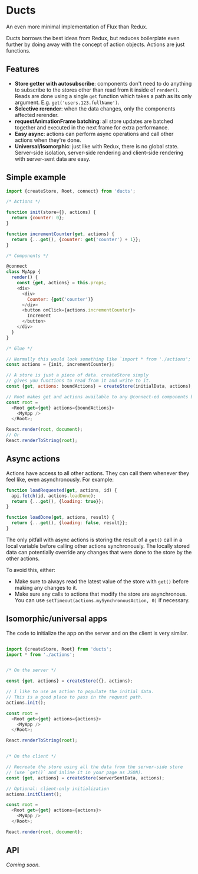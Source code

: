 # Ducts

An even more minimal implementation of Flux than Redux.

Ducts borrows the best ideas from Redux, but reduces boilerplate even further by doing away with the concept of action objects. Actions are just functions.

## Features

- **Store getter with autosubscribe**: components don't need to do anything to subscribe to the stores other than read from it inside of `render()`. Reads are done using a single `get` function which takes a path as its only argument. E.g. `get('users.123.fullName')`.
- **Selective rerender**: when the data changes, only the components affected rerender.
- **requestAnimationFrame batching**: all store updates are batched together and executed in the next frame for extra performance.
- **Easy async**: actions can perform async operations and call other actions when they're done.
- **Universal/isomorphic**: just like with Redux, there is no global state. Server-side isolation, server-side rendering and client-side rendering with server-sent data are easy.

## Simple example

```js
import {createStore, Root, connect} from 'ducts';

/* Actions */

function init(store={}, actions) {
  return {counter: 0};
}

function incrementCounter(get, actions) {
  return {...get(), {counter: get('counter') + 1}};
}

/* Components */

@connect
class MyApp {
  render() {
    const {get, actions} = this.props;
    <div>
      <div>
        Counter: {get('counter')}
      </div>
      <button onClick={actions.incrementCounter}>
        Increment
      </button>
    </div>
  }
}

/* Glue */

// Normally this would look something like `import * from './actions';`
const actions = {init, incrementCounter};

// A store is just a piece of data. createStore simply
// gives you functions to read from it and write to it.
const {get, actions: boundActions} = createStore(initialData, actions);

// Root makes get and actions available to any @connect-ed components below it
const root =
  <Root get={get} actions={boundActions}>
    <MyApp />
  </Root>;

React.render(root, document);
// Or
React.renderToString(root);

```

## Async actions

Actions have access to all other actions. They can call them whenever they feel like, even asynchronously. For example:

```js
function loadRequested(get, actions, id) {
  api.fetch(id, actions.loadDone);
  return {...get(), {loading: true}};
}

function loadDone(get, actions, result) {
  return {...get(), {loading: false, result}};
}
```

The only pitfall with async actions is storing the result of a `get()` call in a local variable before calling other actions synchronously. The locally stored data can potentially override any changes that were done to the store by the other actions.

To avoid this, either:

 - Make sure to always read the latest value of the store with `get()` before making any changes to it.
 - Make sure any calls to actions that modify the store are asynchronous. You can use `setTimeout(actions.mySynchronousAction, 0)` if necessary.

## Isomorphic/universal apps

The code to initialize the app on the server and on the client is very similar.

```js

import {createStore, Root} from 'ducts';
import * from './actions';


/* On the server */

const {get, actions} = createStore({}, actions);

// I like to use an action to populate the initial data.
// This is a good place to pass in the request path.
actions.init();

const root =
  <Root get={get} actions={actions}>
    <MyApp />
  </Root>;

React.renderToString(root);


/* On the client */

// Recreate the store using all the data from the server-side store
// (use `get()` and inline it in your page as JSON).
const {get, actions} = createStore(serverSentData, actions);

// Optional: client-only initialization
actions.initClient();

const root =
  <Root get={get} actions={actions}>
    <MyApp />
  </Root>;

React.render(root, document);
```

## API

_Coming soon._
